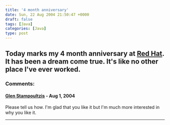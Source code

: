 ```yaml
---
title: '4 month anniversary'
date: Sun, 22 Aug 2004 21:50:47 +0000
draft: false
tags: [Java]
categories: [Java]
type: post
---
```


Today marks my 4 month anniversary at [Red Hat](http://www.redhat.com). It has been a dream come true. It's like no other place I've ever worked.
---
### Comments:
#### [Glen Stampoultzis]( "") - <time datetime="2004-08-23 01:31:48">Aug 1, 2004</time>

Please tell us how. I'm glad that you like it but I'm much more interested in why you like it.
<hr />
